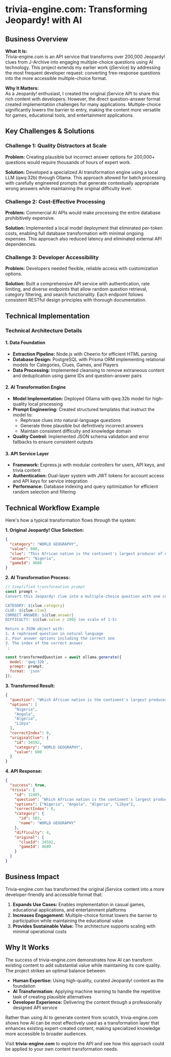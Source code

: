 # trivia-engine.com: Transforming Jeopardy! with AI

## Business Overview

**What It Is:**  
Trivia-engine.com is an API service that transforms over 200,000 Jeopardy! clues from J-Archive into engaging multiple-choice questions using AI technology. This project extends my earlier work (jService) by addressing the most frequent developer request: converting free-response questions into the more accessible multiple-choice format.

**Why It Matters:**  
As a Jeopardy! enthusiast, I created the original jService API to share this rich content with developers. However, the direct question-answer format created implementation challenges for many applications. Multiple-choice significantly lowers the barrier to entry, making the content more versatile for games, educational tools, and entertainment applications.

## Key Challenges & Solutions

### Challenge 1: Quality Distractors at Scale
**Problem:** Creating plausible but incorrect answer options for 200,000+ questions would require thousands of hours of expert work.

**Solution:** Developed a specialized AI transformation engine using a local LLM (qwq:32b) through Ollama. This approach allowed for batch processing with carefully engineered prompts that generate contextually appropriate wrong answers while maintaining the original difficulty level.

### Challenge 2: Cost-Effective Processing
**Problem:** Commercial AI APIs would make processing the entire database prohibitively expensive.

**Solution:** Implemented a local model deployment that eliminated per-token costs, enabling full database transformation with minimal ongoing expenses. This approach also reduced latency and eliminated external API dependencies.

### Challenge 3: Developer Accessibility
**Problem:** Developers needed flexible, reliable access with customization options.

**Solution:** Built a comprehensive API service with authentication, rate limiting, and diverse endpoints that allow random question retrieval, category filtering, and search functionality. Each endpoint follows consistent RESTful design principles with thorough documentation.

## Technical Implementation

### Technical Architecture Details

#### 1. Data Foundation
- **Extraction Pipeline:** Node.js with Cheerio for efficient HTML parsing
- **Database Design:** PostgreSQL with Prisma ORM implementing relational models for Categories, Clues, Games, and Players
- **Data Processing:** Implemented cleansing to remove extraneous content and deduplication using game IDs and question-answer pairs

#### 2. AI Transformation Engine
- **Model Implementation:** Deployed Ollama with qwq:32b model for high-quality local processing
- **Prompt Engineering:** Created structured templates that instruct the model to:
  - Rephrase clues into natural-language questions
  - Generate three plausible but definitively incorrect answers
  - Maintain consistent difficulty and knowledge domain
- **Quality Control:** Implemented JSON schema validation and error fallbacks to ensure consistent outputs

#### 3. API Service Layer
- **Framework:** Express.js with modular controllers for users, API keys, and trivia content
- **Authentication:** Dual-layer system with JWT tokens for account access and API keys for service integration
- **Performance:** Database indexing and query optimization for efficient random selection and filtering

## Technical Workflow Example

Here's how a typical transformation flows through the system:

**1. Original Jeopardy! Clue Selection:**
```json
{
  "category": "WORLD GEOGRAPHY",
  "value": 800,
  "clue": "This African nation is the continent's largest producer of oil",
  "answer": "Nigeria",
  "gameId": 4680
}
```

**2. AI Transformation Process:**
```javascript
// Simplified transformation prompt
const prompt = `
Convert this Jeopardy! clue into a multiple-choice question with one correct and three plausible but incorrect answers.

CATEGORY: ${clue.category}
CLUE: ${clue.clue}
CORRECT ANSWER: ${clue.answer}
DIFFICULTY: ${clue.value / 200} (on scale of 1-5)

Return a JSON object with:
1. A rephrased question in natural language
2. Four answer options including the correct one
3. The index of the correct answer
`;

const transformedQuestion = await ollama.generate({
  model: 'qwq:32b',
  prompt: prompt,
  format: 'json'
});
```

**3. Transformed Result:**
```json
{
  "question": "Which African nation is the continent's largest producer of oil?",
  "options": [
    "Nigeria",
    "Angola",
    "Algeria",
    "Libya"
  ],
  "correctIndex": 0,
  "originalClue": {
    "id": 34592,
    "category": "WORLD GEOGRAPHY",
    "value": 800
  }
}
```

**4. API Response:**
```json
{
  "success": true,
  "trivia": {
    "id": 12485,
    "question": "Which African nation is the continent's largest producer of oil?",
    "options": ["Nigeria", "Angola", "Algeria", "Libya"],
    "correctIndex": 0,
    "category": {
      "id": 583,
      "name": "WORLD GEOGRAPHY"
    },
    "difficulty": 4,
    "original": {
      "clueId": 34592,
      "gameId": 4680
    }
  }
}
```

## Business Impact

Trivia-engine.com has transformed the original jService content into a more developer-friendly and accessible format that:

1. **Expands Use Cases:** Enables implementation in casual games, educational applications, and entertainment platforms
2. **Increases Engagement:** Multiple-choice format lowers the barrier to participation while maintaining the educational value
3. **Provides Sustainable Value:** The architecture supports scaling with minimal operational costs

## Why It Works

The success of trivia-engine.com demonstrates how AI can transform existing content to add substantial value while maintaining its core quality. The project strikes an optimal balance between:

- **Human Expertise:** Using high-quality, curated Jeopardy! content as the foundation
- **AI Transformation:** Applying machine learning to handle the repetitive task of creating plausible alternatives
- **Developer Experience:** Delivering the content through a professionally designed API service

Rather than using AI to generate content from scratch, trivia-engine.com shows how AI can be most effectively used as a transformation layer that enhances existing expert-created content, making specialized knowledge more accessible to broader audiences.

Visit **trivia-engine.com** to explore the API and see how this approach could be applied to your own content transformation needs.